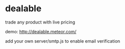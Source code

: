# dealable

trade any product with live pricing

demo: http://dealable.meteor.com/

add your own server/smtp.js to enable email verification
